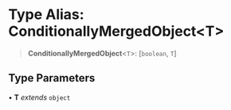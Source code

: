 # Type Alias: ConditionallyMergedObject\<T\>

> **ConditionallyMergedObject**\<`T`\>: \[`boolean`, `T`\]

## Type Parameters

• **T** *extends* `object`
